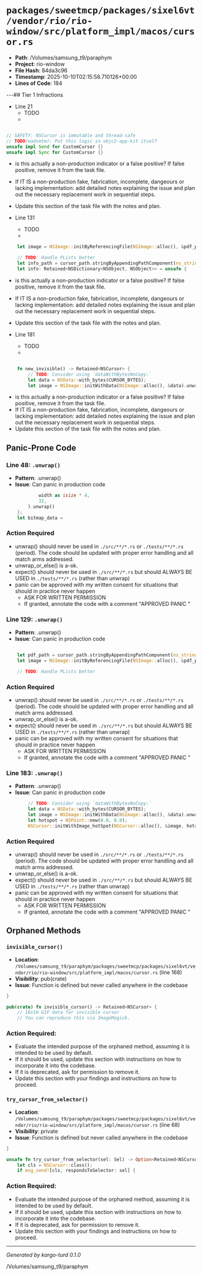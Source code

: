 # `packages/sweetmcp/packages/sixel6vt/vendor/rio/rio-window/src/platform_impl/macos/cursor.rs`

- **Path**: /Volumes/samsung_t9/paraphym
- **Project**: rio-window
- **File Hash**: 84da3c96  
- **Timestamp**: 2025-10-10T02:15:58.710126+00:00  
- **Lines of Code**: 184

---## Tier 1 Infractions 


- Line 21
  - TODO
  - 

```rust

// SAFETY: NSCursor is immutable and thread-safe
// TODO(madsmtm): Put this logic in objc2-app-kit itself
unsafe impl Send for CustomCursor {}
unsafe impl Sync for CustomCursor {}
```

- is this actually a non-production indicator or a false positive? If false positive, remove it from the task file.
- If IT IS a non-production fake, fabrication, incomplete, dangeours or lacking implementation: add detailed notes explaining the issue and plan out the necessary replacement work in sequential steps. 
- Update this section of the task file with the notes and plan.


- Line 131
  - TODO
  - 

```rust
    let image = NSImage::initByReferencingFile(NSImage::alloc(), &pdf_path).unwrap();

    // TODO: Handle PLists better
    let info_path = cursor_path.stringByAppendingPathComponent(ns_string!("info.plist"));
    let info: Retained<NSDictionary<NSObject, NSObject>> = unsafe {
```

- is this actually a non-production indicator or a false positive? If false positive, remove it from the task file.
- If IT IS a non-production fake, fabrication, incomplete, dangeours or lacking implementation: add detailed notes explaining the issue and plan out the necessary replacement work in sequential steps. 
- Update this section of the task file with the notes and plan.


- Line 181
  - TODO
  - 

```rust

    fn new_invisible() -> Retained<NSCursor> {
        // TODO: Consider using `dataWithBytesNoCopy:`
        let data = NSData::with_bytes(CURSOR_BYTES);
        let image = NSImage::initWithData(NSImage::alloc(), &data).unwrap();
```

- is this actually a non-production indicator or a false positive? If false positive, remove it from the task file.
- If IT IS a non-production fake, fabrication, incomplete, dangeours or lacking implementation: add detailed notes explaining the issue and plan out the necessary replacement work in sequential steps. 
- Update this section of the task file with the notes and plan.

## Panic-Prone Code


### Line 48: `.unwrap()`

- **Pattern**: .unwrap()
- **Issue**: Can panic in production code

```rust
            width as isize * 4,
            32,
        ).unwrap()
    };
    let bitmap_data =
```

### Action Required

- unwrap() should never be used in `./src/**/*.rs` or `./tests/**/*.rs` (period). The code should be updated with proper error handling and all match arms addressed.
- unwrap_or_else() is a-ok. 
- expect() should never be used in `./src/**/*.rs` but should ALWAYS BE USED in `./tests/**/*.rs` (rather than unwrap)
- panic can be approved with my written consent for situations that should in practice never happen  
  - ASK FOR WRITTEN PERMISSION
  - If granted, annotate the code with a comment "APPROVED PANIC "


### Line 129: `.unwrap()`

- **Pattern**: .unwrap()
- **Issue**: Can panic in production code

```rust

    let pdf_path = cursor_path.stringByAppendingPathComponent(ns_string!("cursor.pdf"));
    let image = NSImage::initByReferencingFile(NSImage::alloc(), &pdf_path).unwrap();

    // TODO: Handle PLists better
```

### Action Required

- unwrap() should never be used in `./src/**/*.rs` or `./tests/**/*.rs` (period). The code should be updated with proper error handling and all match arms addressed.
- unwrap_or_else() is a-ok. 
- expect() should never be used in `./src/**/*.rs` but should ALWAYS BE USED in `./tests/**/*.rs` (rather than unwrap)
- panic can be approved with my written consent for situations that should in practice never happen  
  - ASK FOR WRITTEN PERMISSION
  - If granted, annotate the code with a comment "APPROVED PANIC "


### Line 183: `.unwrap()`

- **Pattern**: .unwrap()
- **Issue**: Can panic in production code

```rust
        // TODO: Consider using `dataWithBytesNoCopy:`
        let data = NSData::with_bytes(CURSOR_BYTES);
        let image = NSImage::initWithData(NSImage::alloc(), &data).unwrap();
        let hotspot = NSPoint::new(0.0, 0.0);
        NSCursor::initWithImage_hotSpot(NSCursor::alloc(), &image, hotspot)
```

### Action Required

- unwrap() should never be used in `./src/**/*.rs` or `./tests/**/*.rs` (period). The code should be updated with proper error handling and all match arms addressed.
- unwrap_or_else() is a-ok. 
- expect() should never be used in `./src/**/*.rs` but should ALWAYS BE USED in `./tests/**/*.rs` (rather than unwrap)
- panic can be approved with my written consent for situations that should in practice never happen  
  - ASK FOR WRITTEN PERMISSION
  - If granted, annotate the code with a comment "APPROVED PANIC "

## Orphaned Methods


### `invisible_cursor()`

- **Location**: `/Volumes/samsung_t9/paraphym/packages/sweetmcp/packages/sixel6vt/vendor/rio/rio-window/src/platform_impl/macos/cursor.rs` (line 168)
- **Visibility**: pub(crate)
- **Issue**: Function is defined but never called anywhere in the codebase

```rust
}

pub(crate) fn invisible_cursor() -> Retained<NSCursor> {
    // 16x16 GIF data for invisible cursor
    // You can reproduce this via ImageMagick.
```

### Action Required:

- Evaluate the intended purpose of the orphaned method, assuming it is intended to be used by default.
- If it should be used, update this section with instructions on how to incorporate it into the codebase.
- If it is deprecated, ask for permission to remove it.
- Update this section with your findings and instructions on how to proceed.


### `try_cursor_from_selector()`

- **Location**: `/Volumes/samsung_t9/paraphym/packages/sweetmcp/packages/sixel6vt/vendor/rio/rio-window/src/platform_impl/macos/cursor.rs` (line 68)
- **Visibility**: private
- **Issue**: Function is defined but never called anywhere in the codebase

```rust
}

unsafe fn try_cursor_from_selector(sel: Sel) -> Option<Retained<NSCursor>> {
    let cls = NSCursor::class();
    if msg_send![cls, respondsToSelector: sel] {
```

### Action Required:

- Evaluate the intended purpose of the orphaned method, assuming it is intended to be used by default.
- If it should be used, update this section with instructions on how to incorporate it into the codebase.
- If it is deprecated, ask for permission to remove it.
- Update this section with your findings and instructions on how to proceed.

---

*Generated by kargo-turd 0.1.0*

/Volumes/samsung_t9/paraphym